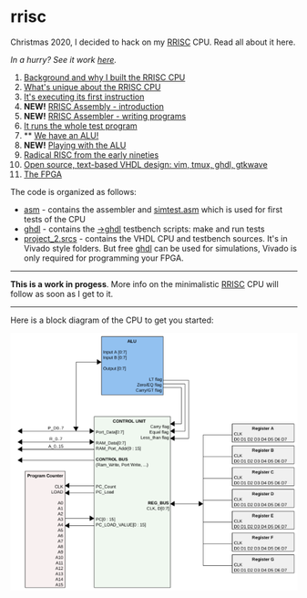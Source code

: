 # rrisc
Christmas 2020, I decided to hack on my [RRISC](rrisc.md) CPU. Read all about it here.

*In a hurry? See it work [here](firstinstr.md).*


1. [Background and why I built the RRISC CPU](why.md)
2. [What's unique about the RRISC CPU](rrisc.md)
3. [It's executing its first instruction](firstinstr.md)
4. **NEW!** [RRISC Assembly - introduction](rriscasm.md)
5. **NEW!** [RRISC Assembler - writing programs](asm.md)
4. [It runs the whole test program](firstprog.md)
5. ** [We have an ALU!](alu.md)
6. **NEW!** [Playing with the ALU](aluplay.md)
7. [Radical RISC from the early nineties](nineties.md)
8. [Open source, text-based VHDL design: vim, tmux, ghdl, gtkwave](vimghdl.md)
9. [The FPGA](fpga.md)



The code is organized as follows:

- [asm](https://github.com/renerocksai/rrisc/tree/main/asm) - contains the assembler and [simtest.asm](https://github.com/renerocksai/rrisc/blob/main/asm/simtest.asm) which is used for first tests of the CPU
- [ghdl](https://github.com/renerocksai/rrisc/tree/main/ghdl) - contains the [->ghdl](https://github.com/ghdl/ghdl) testbench scripts: make and run tests
- [project_2.srcs](https://github.com/renerocksai/rrisc/tree/main/ghdl) - contains the VHDL CPU and testbench sources. It's in Vivado style folders. But free [ghdl](https://github.com/ghdl/ghdl) can be used for simulations, Vivado is only required for programming your FPGA.

---

**This is a work in progess**. More info on the minimalistic [RRISC](rrisc.md) CPU will follow as soon as I get to it. 

---

Here is a block diagram of the CPU to get you started:

![cpu](cpu.png)
